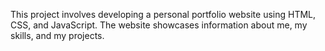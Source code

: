 This project involves developing a personal portfolio website using HTML, CSS, and JavaScript. The website showcases information about me, my skills, and my projects.
